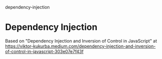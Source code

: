 dependency-injection
# Dependency Injection

Based on "Dependency Injection and Inversion of Control in JavaScript" at https://viktor-kukurba.medium.com/dependency-injection-and-inversion-of-control-in-javascript-303e07e7f43f
